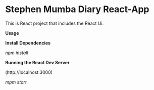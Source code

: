 # Stephen Mumba Diary React-App

This is React project that includes the React Ui.

**Usage**

**Install Dependencies**

_npm install_

**Running the React Dev Server**

(http://localhost:3000)

_mpm start_

